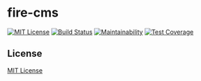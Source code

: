 # fire-cms

[![MIT License](http://img.shields.io/badge/license-MIT-blue.svg?style=flat)](https://github.com/kohx/fire-cms/blob/add-license-1/LICENSE)
[![Build Status](https://travis-ci.org/kohx/fire-cms.svg?branch=master)](https://travis-ci.org/kohx/fire-cms)
[![Maintainability](https://api.codeclimate.com/v1/badges/aee99b4125f4d9d42c07/maintainability)](https://codeclimate.com/github/kohx/fire-cms/maintainability)
[![Test Coverage](https://api.codeclimate.com/v1/badges/aee99b4125f4d9d42c07/test_coverage)](https://codeclimate.com/github/kohx/fire-cms/test_coverage)
## License
[MIT License](https://github.com/kohx/fire-cms/blob/add-license-1/LICENSE)
